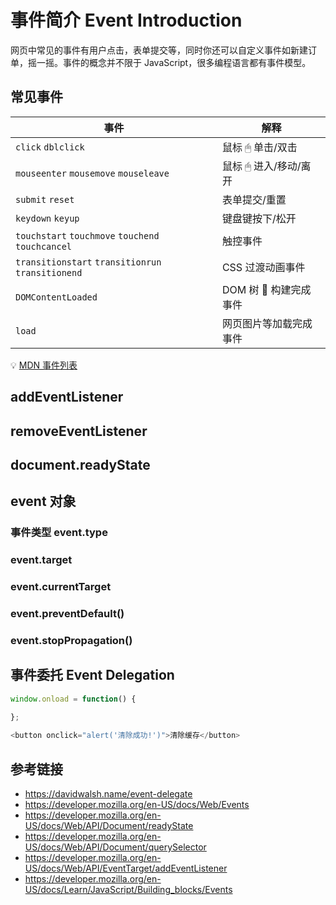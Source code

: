 # 事件简介 Event Introduction

网页中常见的事件有用户点击，表单提交等，同时你还可以自定义事件如新建订单，摇一摇。事件的概念并不限于 JavaScript，很多编程语言都有事件模型。

## 常见事件
| 事件                                               | 解释                |
|---------------------------------------------------|---------------------|
| `click` `dblclick`                                | 鼠标 🖱 单击/双击     |
| `mouseenter` `mousemove` `mouseleave`             | 鼠标 🖱 进入/移动/离开 |
| `submit` `reset`                                  | 表单提交/重置         |
| `keydown` `keyup`                                 | 键盘键按下/松开       |
| `touchstart` `touchmove` `touchend` `touchcancel` | 触控事件             |
| `transitionstart` `transitionrun` `transitionend` | CSS 过渡动画事件      |
| `DOMContentLoaded`                                | DOM 树 🌲 构建完成事件 |
| `load`                                            | 网页图片等加载完成事件  |

💡 [MDN 事件列表](https://developer.mozilla.org/en-US/docs/Web/Events)

## addEventListener
## removeEventListener

## document.readyState

## event 对象
### 事件类型 event.type
### event.target
### event.currentTarget
### event.preventDefault()
### event.stopPropagation()

## 事件委托 Event Delegation

```javascript
window.onload = function() {
  
};
```
```javascript
<button onclick="alert('清除成功!')">清除缓存</button>
```

## 参考链接
* https://davidwalsh.name/event-delegate
* https://developer.mozilla.org/en-US/docs/Web/Events
* https://developer.mozilla.org/en-US/docs/Web/API/Document/readyState
* https://developer.mozilla.org/en-US/docs/Web/API/Document/querySelector
* https://developer.mozilla.org/en-US/docs/Web/API/EventTarget/addEventListener
* https://developer.mozilla.org/en-US/docs/Learn/JavaScript/Building_blocks/Events
